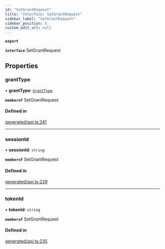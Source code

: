 ```yaml
---
id: "SetGrantRequest"
title: "Interface: SetGrantRequest"
sidebar_label: "SetGrantRequest"
sidebar_position: 0
custom_edit_url: null
---
```


**`export`**

**`interface`** SetGrantRequest

## Properties

### grantType

• **grantType**: [`GrantType`](../enums/GrantType.md)

**`memberof`** SetGrantRequest

#### Defined in

[generated/api.ts:241](https://github.com/refinery-labs/lunasec-monorepo/blob/84c42bc/js/sdks/packages/tokenizer-sdk/src/generated/api.ts#L241)

___

### sessionId

• **sessionId**: `string`

**`memberof`** SetGrantRequest

#### Defined in

[generated/api.ts:229](https://github.com/refinery-labs/lunasec-monorepo/blob/84c42bc/js/sdks/packages/tokenizer-sdk/src/generated/api.ts#L229)

___

### tokenId

• **tokenId**: `string`

**`memberof`** SetGrantRequest

#### Defined in

[generated/api.ts:235](https://github.com/refinery-labs/lunasec-monorepo/blob/84c42bc/js/sdks/packages/tokenizer-sdk/src/generated/api.ts#L235)
